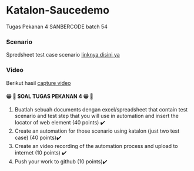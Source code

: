 # Katalon-Saucedemo
Tugas Pekanan 4 SANBERCODE batch 54

### Scenario  
Spredsheet test case scenario [linknya disini ya](https://docs.google.com/spreadsheets/d/17o-gFnFlO1Vae4KZIQy2-SpqQ3xlKHmU-nGOLSJy0Vs/edit?usp=sharing)

### Video
Berikut hasil [capture video](https://drive.google.com/file/d/18qN3tMt1IoXRl0lNgFWwYcLrZVspkyyD/view?usp=sharing)

#### 😀 📃 SOAL TUGAS PEKANAN 4 😀 📃
1. Buatlah sebuah documents dengan excel/spreadsheet that contain test scenario and test step that you will use in automation and insert the locator of web element  (40 points) ✔️
2. Create an automation for those scenario using katalon (just two test case) (40 points)✔️
3. Create an video recording of the automation process and upload to internet (10 points) ✔️
4. Push your work to github (10 points)✔️